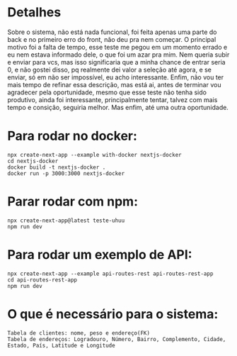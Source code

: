 # Detalhes
<p>
Sobre o sistema, não está nada funcional, foi feita apenas uma parte do back e no primeiro erro do front, não deu pra nem começar. O principal motivo foi a falta de tempo, esse teste me pegou em um momento errado e eu nem estava informado dele, o que foi um azar pra mim. Nem queria subir e enviar para vcs, mas isso significaria que a minha chance de entrar seria 0, e não gostei disso, pq realmente dei valor a seleção até agora, e se enviar, só em não ser impossível, eu acho interessante. Enfim, não vou ter mais tempo de refinar essa descrição, mas está ai, antes de terminar vou agradecer pela oportunidade, mesmo que esse teste não tenha sido produtivo, ainda foi interessante, principalmente tentar, talvez com mais tempo e consição, seguiria melhor. Mas enfim, até uma outra oportunidade.
</p>

# Para rodar no docker:
    npx create-next-app --example with-docker nextjs-docker
    cd nextjs-docker
    docker build -t nextjs-docker .
    docker run -p 3000:3000 nextjs-docker

# Parar rodar com npm:
    npx create-next-app@latest teste-uhuu
    npm run dev

# Para rodar um exemplo de API:
    npx create-next-app --example api-routes-rest api-routes-rest-app
    cd api-routes-rest-app
    npm run dev

# O que é necessário para o sistema:
    Tabela de clientes: nome, peso e endereço(FK)
    Tabela de endereços: Logradouro, Número, Bairro, Complemento, Cidade, Estado, País, Latitude e Longitude
